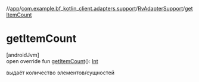//[app](../../../index.md)/[com.example.bf_kotlin_client.adapters.support](../index.md)/[RvAdapterSupport](index.md)/[getItemCount](get-item-count.md)

# getItemCount

[androidJvm]\
open override fun [getItemCount](get-item-count.md)(): [Int](https://kotlinlang.org/api/latest/jvm/stdlib/kotlin/-int/index.html)

 выдаёт количество элементов/сущностей
